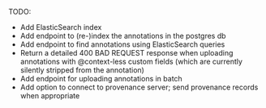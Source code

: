 TODO:

- Add ElasticSearch index
- Add endpoint to (re-)index the annotations in the postgres db
- Add endpoint to find annotations using ElasticSearch queries
- Return a detailed 400 BAD REQUEST response when uploading annotations with @context-less custom fields (which are currently silently stripped from the annotation)
- Add endpoint for uploading annotations in batch
- Add option to connect to provenance server; send provenance records when appropriate

